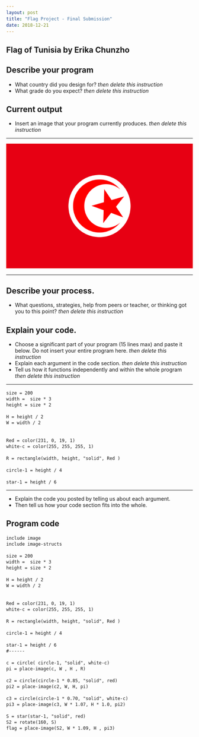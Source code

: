 ```yaml
---
layout: post
title: "Flag Project - Final Submission"
date: 2018-12-21
---
```


## Flag of Tunisia by Erika Chunzho

## Describe your program

-   What country did you design for? _then delete this instruction_
-   What grade do you expect? _then delete this instruction_

<!--- Delete this comment and add your writing -->

## Current output

-   Insert an image that your program currently produces. _then delete this instruction_

* * *
![Flag](/images/final-flag.png)
* * *

## Describe your process.

-   What questions, strategies, help from peers or teacher, or thinking got you to this point? _then delete this instruction_

<!--- Delete this comment and add your writing -->


## Explain your code.

-   Choose a significant part of your program (15 lines max) and paste it below. Do not insert your entire program here. _then delete this instruction_
-   Explain each argument in the code section. _then delete this instruction_
-   Tell us how it functions independently and within the whole program _then delete this instruction_

* * *

```
size = 200
width =  size * 3  
height = size * 2 

H = height / 2
W = width / 2


Red = color(231, 0, 19, 1)
white-c = color(255, 255, 255, 1)

R = rectangle(width, height, "solid", Red )

circle-1 = height / 4

star-1 = height / 6
```

* * *

-   Explain the code you posted by telling us about each argument.
-   Then tell us how your code section fits into the whole.
 
<!--- Delete this comment and add your writing -->


## Program code

```
include image
include image-structs 

size = 200
width =  size * 3  
height = size * 2 

H = height / 2
W = width / 2


Red = color(231, 0, 19, 1)
white-c = color(255, 255, 255, 1)

R = rectangle(width, height, "solid", Red )

circle-1 = height / 4

star-1 = height / 6
#------

c = circle( circle-1, "solid", white-c)
pi = place-image(c, W , H , R)

c2 = circle(circle-1 * 0.85, "solid", red)
pi2 = place-image(c2, W, H, pi)

c3 = circle(circle-1 * 0.70, "solid", white-c)
pi3 = place-image(c3, W * 1.07, H * 1.0, pi2)

S = star(star-1, "solid", red)
S2 = rotate(160, S)
flag = place-image(S2, W * 1.09, H , pi3)
```
